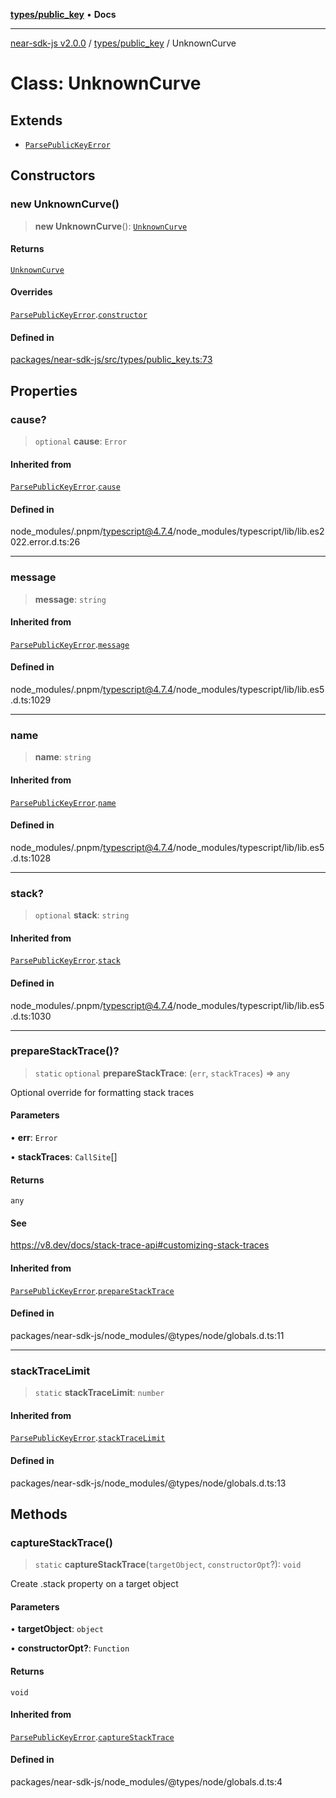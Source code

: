 [**types/public_key**](../README.md) • **Docs**

***

[near-sdk-js v2.0.0](../../../packages.md) / [types/public\_key](../README.md) / UnknownCurve

# Class: UnknownCurve

## Extends

- [`ParsePublicKeyError`](ParsePublicKeyError.md)

## Constructors

### new UnknownCurve()

> **new UnknownCurve**(): [`UnknownCurve`](UnknownCurve.md)

#### Returns

[`UnknownCurve`](UnknownCurve.md)

#### Overrides

[`ParsePublicKeyError`](ParsePublicKeyError.md).[`constructor`](ParsePublicKeyError.md#constructors)

#### Defined in

[packages/near-sdk-js/src/types/public\_key.ts:73](https://github.com/dim-daskalov/near-sdk-js/blob/c95f5e9eab115df82feb9d8dca403e7b9c8c9534/packages/near-sdk-js/src/types/public_key.ts#L73)

## Properties

### cause?

> `optional` **cause**: `Error`

#### Inherited from

[`ParsePublicKeyError`](ParsePublicKeyError.md).[`cause`](ParsePublicKeyError.md#cause)

#### Defined in

node\_modules/.pnpm/typescript@4.7.4/node\_modules/typescript/lib/lib.es2022.error.d.ts:26

***

### message

> **message**: `string`

#### Inherited from

[`ParsePublicKeyError`](ParsePublicKeyError.md).[`message`](ParsePublicKeyError.md#message)

#### Defined in

node\_modules/.pnpm/typescript@4.7.4/node\_modules/typescript/lib/lib.es5.d.ts:1029

***

### name

> **name**: `string`

#### Inherited from

[`ParsePublicKeyError`](ParsePublicKeyError.md).[`name`](ParsePublicKeyError.md#name)

#### Defined in

node\_modules/.pnpm/typescript@4.7.4/node\_modules/typescript/lib/lib.es5.d.ts:1028

***

### stack?

> `optional` **stack**: `string`

#### Inherited from

[`ParsePublicKeyError`](ParsePublicKeyError.md).[`stack`](ParsePublicKeyError.md#stack)

#### Defined in

node\_modules/.pnpm/typescript@4.7.4/node\_modules/typescript/lib/lib.es5.d.ts:1030

***

### prepareStackTrace()?

> `static` `optional` **prepareStackTrace**: (`err`, `stackTraces`) => `any`

Optional override for formatting stack traces

#### Parameters

• **err**: `Error`

• **stackTraces**: `CallSite`[]

#### Returns

`any`

#### See

https://v8.dev/docs/stack-trace-api#customizing-stack-traces

#### Inherited from

[`ParsePublicKeyError`](ParsePublicKeyError.md).[`prepareStackTrace`](ParsePublicKeyError.md#preparestacktrace)

#### Defined in

packages/near-sdk-js/node\_modules/@types/node/globals.d.ts:11

***

### stackTraceLimit

> `static` **stackTraceLimit**: `number`

#### Inherited from

[`ParsePublicKeyError`](ParsePublicKeyError.md).[`stackTraceLimit`](ParsePublicKeyError.md#stacktracelimit)

#### Defined in

packages/near-sdk-js/node\_modules/@types/node/globals.d.ts:13

## Methods

### captureStackTrace()

> `static` **captureStackTrace**(`targetObject`, `constructorOpt`?): `void`

Create .stack property on a target object

#### Parameters

• **targetObject**: `object`

• **constructorOpt?**: `Function`

#### Returns

`void`

#### Inherited from

[`ParsePublicKeyError`](ParsePublicKeyError.md).[`captureStackTrace`](ParsePublicKeyError.md#capturestacktrace)

#### Defined in

packages/near-sdk-js/node\_modules/@types/node/globals.d.ts:4
